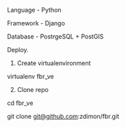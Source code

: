 Language - Python

Framework - Django

Database - PostrgeSQL + PostGIS

Deploy.

1. Create virtualenvironment

virtualenv fbr_ve

2.  Clone repo

cd fbr_ve

git clone git@github.com:zdimon/fbr.git
